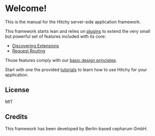 # Welcome!

This is the manual for the Hitchy server-side application framework. 

This framework starts lean and relies on [plugins](plugins) to extend the very small but powerful set of features included with its core:

* [Discovering Extensions](internals/extension-discovery)
* [Request Routing](internals/routing-basics)

Those features comply with our [basic design principles](principles).

Start with one the provided [tutorials](tutorials/) to learn how to use Hitchy for your application.


## License

MIT

## Credits

This framework has been developed by Berlin-based cepharum GmbH.
